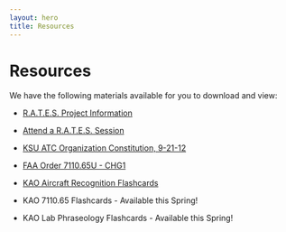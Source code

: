 ```yaml
---
layout: hero
title: Resources
---
```

# Resources
 
We have the following materials available for you to download and view: 

- [R.A.T.E.S. Project Information](/rates/)
- [Attend a R.A.T.E.S. Session](/rates/intake/)

- [KSU ATC Organization Constitution, 9-21-12](https://www.dropbox.com/s/r4ry4syb959r8xw/KSU%20ATC%20Organization%20Constitution%2C%207-2013.pdf)
- [FAA Order 7110.65U - CHG1](http://www.faa.gov/documentlibrary/media/order/atc.pdf)
- [KAO Aircraft Recognition Flashcards](http://www.studyblue.com/#course/567687)
- KAO 7110.65 Flashcards - Available this Spring!
- KAO Lab Phraseology Flashcards - Available this Spring!
